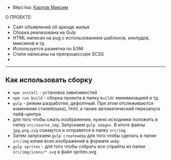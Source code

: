 
* Вёрстка: [Карпов Максим](https://github.com/fess986)

О ПРОЕКТЕ:

* Сайт объявлений об аренде жилья
* Сборка реализована на Gulp 
* HTML написан на pug с использованием шаблонов, инклудов, миксинов и тд
* Используется разметка по БЭМ
* Стили написаны на препроцессоре SCSS
* 


---

## Как использовать сборку

* `npm install` - установка зависимостей
* `npm run build` - сборка проекта в папку `build`с минимизацией и тд
* `gulp` - режим разработки, дефолтный. При этом отслеживаются изменения стилей(sass), html, а также автоматический перезапуск лайф-центра
* для того чтобы сжать изображения, нужно исходники положить в папку `src/sourse_img`. Запускаем `gulp images`. В итоге файлы `jpg,png,svg` сожмутся и отправятся в папку `src/img`
* Затем запускаем `gulp createwebp` для того чтобы сделать в папке `src/img` копии всех изображений в формате `webp`
* `gulp sprites` - для того чтобы собрать все спрайты из папки `src/img/icons/*.svg` в файл sprites.svg
